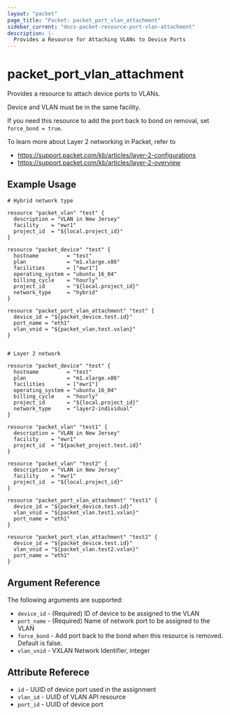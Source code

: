 ```yaml
---
layout: "packet"
page_title: "Packet: packet_port_vlan_attachment"
sidebar_current: "docs-packet-resource-port-vlan-attachment"
description: |-
  Provides a Resource for Attaching VLANs to Device Ports
---
```


# packet_port_vlan_attachment

Provides a resource to attach device ports to VLANs.

Device and VLAN must be in the same facility.

If you need this resource to add the port back to bond on removal, set `force_bond = true`.

To learn more about Layer 2 networking in Packet, refer to
* https://support.packet.com/kb/articles/layer-2-configurations
* https://support.packet.com/kb/articles/layer-2-overview

## Example Usage

```hcl
# Hybrid network type

resource "packet_vlan" "test" {
  description = "VLAN in New Jersey"
  facility    = "ewr1"
  project_id  = "${local.project_id}"
}

resource "packet_device" "test" {
  hostname         = "test"
  plan             = "m1.xlarge.x86"
  facilities       = ["ewr1"]
  operating_system = "ubuntu_16_04"
  billing_cycle    = "hourly"
  project_id       = "${local.project_id}"
  network_type     = "hybrid"
}

resource "packet_port_vlan_attachment" "test" {
  device_id = "${packet_device.test.id}"
  port_name = "eth1"
  vlan_vnid = "${packet_vlan.test.vxlan}"
}


# Layer 2 network

resource "packet_device" "test" {
  hostname         = "test"
  plan             = "m1.xlarge.x86"
  facilities       = ["ewr1"]
  operating_system = "ubuntu_16_04"
  billing_cycle    = "hourly"
  project_id       = "${local.project_id}"
  network_type     = "layer2-individual"
}

resource "packet_vlan" "test1" {
  description = "VLAN in New Jersey"
  facility    = "ewr1"
  project_id  = "${packet_project.test.id}"
}

resource "packet_vlan" "test2" {
  description = "VLAN in New Jersey"
  facility    = "ewr1"
  project_id  = "${local.project_id}"
}

resource "packet_port_vlan_attachment" "test1" {
  device_id = "${packet_device.test.id}"
  vlan_vnid = "${packet_vlan.test1.vxlan}"
  port_name = "eth1"
}

resource "packet_port_vlan_attachment" "test2" {
  device_id = "${packet_device.test.id}"
  vlan_vnid = "${packet_vlan.test2.vxlan}"
  port_name = "eth1"
}
```

## Argument Reference

The following arguments are supported:

* `device_id` - (Required) ID of device to be assigned to the VLAN
* `port_name` - (Required) Name of network port to be assigned to the VLAN
* `force_bond` - Add port back to the bond when this resource is removed. Default is false.
* `vlan_vnid` - VXLAN Network Identifier, integer

## Attribute Referece

* `id` - UUID of device port used in the assignment
* `vlan_id` - UUID of VLAN API resource
* `port_id` - UUID of device port
